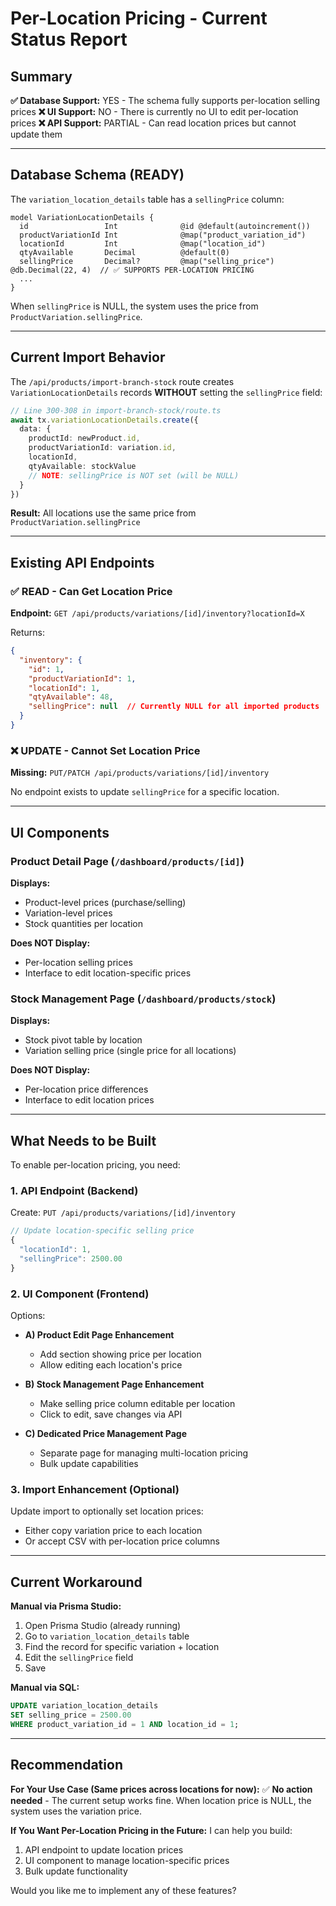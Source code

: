 # Per-Location Pricing - Current Status Report

## Summary

**✅ Database Support:** YES - The schema fully supports per-location selling prices
**❌ UI Support:** NO - There is currently no UI to edit per-location prices
**❌ API Support:** PARTIAL - Can read location prices but cannot update them

---

## Database Schema (READY)

The `variation_location_details` table has a `sellingPrice` column:

```prisma
model VariationLocationDetails {
  id                 Int              @id @default(autoincrement())
  productVariationId Int              @map("product_variation_id")
  locationId         Int              @map("location_id")
  qtyAvailable       Decimal          @default(0)
  sellingPrice       Decimal?         @map("selling_price") @db.Decimal(22, 4)  // ✅ SUPPORTS PER-LOCATION PRICING
  ...
}
```

When `sellingPrice` is NULL, the system uses the price from `ProductVariation.sellingPrice`.

---

## Current Import Behavior

The `/api/products/import-branch-stock` route creates `VariationLocationDetails` records **WITHOUT** setting the `sellingPrice` field:

```typescript
// Line 300-308 in import-branch-stock/route.ts
await tx.variationLocationDetails.create({
  data: {
    productId: newProduct.id,
    productVariationId: variation.id,
    locationId,
    qtyAvailable: stockValue
    // NOTE: sellingPrice is NOT set (will be NULL)
  }
})
```

**Result:** All locations use the same price from `ProductVariation.sellingPrice`

---

## Existing API Endpoints

### ✅ READ - Can Get Location Price
**Endpoint:** `GET /api/products/variations/[id]/inventory?locationId=X`

Returns:
```json
{
  "inventory": {
    "id": 1,
    "productVariationId": 1,
    "locationId": 1,
    "qtyAvailable": 48,
    "sellingPrice": null  // Currently NULL for all imported products
  }
}
```

### ❌ UPDATE - Cannot Set Location Price
**Missing:** `PUT/PATCH /api/products/variations/[id]/inventory`

No endpoint exists to update `sellingPrice` for a specific location.

---

## UI Components

### Product Detail Page (`/dashboard/products/[id]`)
**Displays:**
- Product-level prices (purchase/selling)
- Variation-level prices
- Stock quantities per location

**Does NOT Display:**
- Per-location selling prices
- Interface to edit location-specific prices

### Stock Management Page (`/dashboard/products/stock`)
**Displays:**
- Stock pivot table by location
- Variation selling price (single price for all locations)

**Does NOT Display:**
- Per-location price differences
- Interface to edit location prices

---

## What Needs to be Built

To enable per-location pricing, you need:

### 1. API Endpoint (Backend)
Create: `PUT /api/products/variations/[id]/inventory`

```typescript
// Update location-specific selling price
{
  "locationId": 1,
  "sellingPrice": 2500.00
}
```

### 2. UI Component (Frontend)
Options:
- **A) Product Edit Page Enhancement**
  - Add section showing price per location
  - Allow editing each location's price

- **B) Stock Management Page Enhancement**
  - Make selling price column editable per location
  - Click to edit, save changes via API

- **C) Dedicated Price Management Page**
  - Separate page for managing multi-location pricing
  - Bulk update capabilities

### 3. Import Enhancement (Optional)
Update import to optionally set location prices:
- Either copy variation price to each location
- Or accept CSV with per-location price columns

---

## Current Workaround

**Manual via Prisma Studio:**
1. Open Prisma Studio (already running)
2. Go to `variation_location_details` table
3. Find the record for specific variation + location
4. Edit the `sellingPrice` field
5. Save

**Manual via SQL:**
```sql
UPDATE variation_location_details
SET selling_price = 2500.00
WHERE product_variation_id = 1 AND location_id = 1;
```

---

## Recommendation

**For Your Use Case (Same prices across locations for now):**
✅ **No action needed** - The current setup works fine. When location price is NULL, the system uses the variation price.

**If You Want Per-Location Pricing in the Future:**
I can help you build:
1. API endpoint to update location prices
2. UI component to manage location-specific prices
3. Bulk update functionality

Would you like me to implement any of these features?
